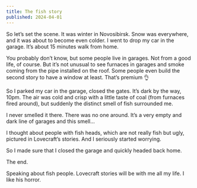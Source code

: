 ```yaml
---
title: The fish story
published: 2024-04-01
---
```


So let’s set the scene. It was winter in Novosibirsk. Snow was everywhere, and it was about to become even colder. I went to drop my car in the garage. It’s about 15 minutes walk from home.

You probably don’t know, but some people live in garages. Not from a good life, of course. But it’s not unusual to see furnaces in garages and smoke coming from the pipe installed on the roof. Some people even build the second story to have a window at least. That’s premium 👌

So I parked my car in the garage, closed the gates. It’s dark by the way, 10pm. The air was cold and crisp with a little taste of coal (from furnaces fired around), but suddenly the distinct smell of fish surrounded me.

I never smelled it there. There was no one around. It’s a very empty and dark line of garages and this smell… 

I thought about people with fish heads, which are not really fish but ugly, pictured in Lovecraft’s stories. And I seriously started worrying.

So I made sure that I closed the garage and quickly headed back home.

The end.

Speaking about fish people. Lovecraft stories will be with me all my life. I like his horror.